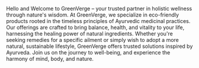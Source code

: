 Hello and Welcome to GreenVerge – your trusted partner in holistic wellness through nature's wisdom. At GreenVerge, we specialize in eco-friendly products rooted in the timeless principles of Ayurvedic medicinal practices. Our offerings are crafted to bring balance, health, and vitality to your life, harnessing the healing power of natural ingredients. Whether you're seeking remedies for a specific ailment or simply wish to adopt a more natural, sustainable lifestyle, GreenVerge offers trusted solutions inspired by Ayurveda. Join us on the journey to well-being, and experience the harmony of mind, body, and nature.

